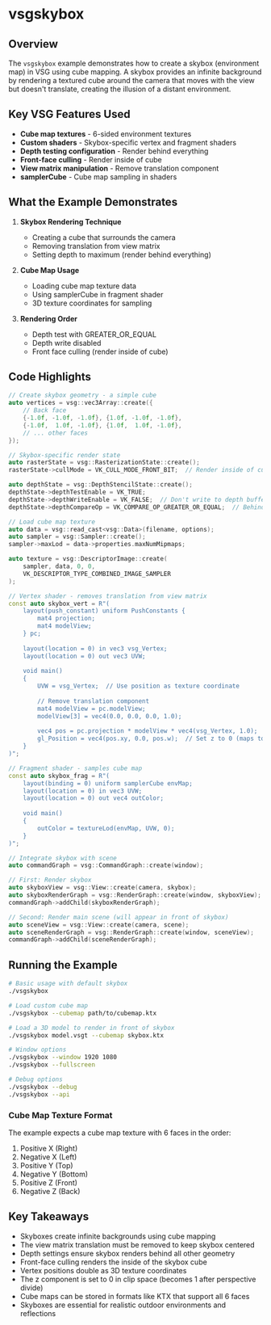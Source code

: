 # vsgskybox

## Overview

The `vsgskybox` example demonstrates how to create a skybox (environment map) in VSG using cube mapping. A skybox provides an infinite background by rendering a textured cube around the camera that moves with the view but doesn't translate, creating the illusion of a distant environment.

## Key VSG Features Used

- **Cube map textures** - 6-sided environment textures
- **Custom shaders** - Skybox-specific vertex and fragment shaders
- **Depth testing configuration** - Render behind everything
- **Front-face culling** - Render inside of cube
- **View matrix manipulation** - Remove translation component
- **samplerCube** - Cube map sampling in shaders

## What the Example Demonstrates

1. **Skybox Rendering Technique**
   - Creating a cube that surrounds the camera
   - Removing translation from view matrix
   - Setting depth to maximum (render behind everything)

2. **Cube Map Usage**
   - Loading cube map texture data
   - Using samplerCube in fragment shader
   - 3D texture coordinates for sampling

3. **Rendering Order**
   - Depth test with GREATER_OR_EQUAL
   - Depth write disabled
   - Front face culling (render inside of cube)

## Code Highlights

```cpp
// Create skybox geometry - a simple cube
auto vertices = vsg::vec3Array::create({
    // Back face
    {-1.0f, -1.0f, -1.0f}, {1.0f, -1.0f, -1.0f},
    {-1.0f,  1.0f, -1.0f}, {1.0f,  1.0f, -1.0f},
    // ... other faces
});

// Skybox-specific render state
auto rasterState = vsg::RasterizationState::create();
rasterState->cullMode = VK_CULL_MODE_FRONT_BIT;  // Render inside of cube

auto depthState = vsg::DepthStencilState::create();
depthState->depthTestEnable = VK_TRUE;
depthState->depthWriteEnable = VK_FALSE;  // Don't write to depth buffer
depthState->depthCompareOp = VK_COMPARE_OP_GREATER_OR_EQUAL;  // Behind everything

// Load cube map texture
auto data = vsg::read_cast<vsg::Data>(filename, options);
auto sampler = vsg::Sampler::create();
sampler->maxLod = data->properties.maxNumMipmaps;

auto texture = vsg::DescriptorImage::create(
    sampler, data, 0, 0, 
    VK_DESCRIPTOR_TYPE_COMBINED_IMAGE_SAMPLER
);

// Vertex shader - removes translation from view matrix
const auto skybox_vert = R"(
    layout(push_constant) uniform PushConstants {
        mat4 projection;
        mat4 modelView;
    } pc;
    
    layout(location = 0) in vec3 vsg_Vertex;
    layout(location = 0) out vec3 UVW;
    
    void main()
    {
        UVW = vsg_Vertex;  // Use position as texture coordinate
        
        // Remove translation component
        mat4 modelView = pc.modelView;
        modelView[3] = vec4(0.0, 0.0, 0.0, 1.0);
        
        vec4 pos = pc.projection * modelView * vec4(vsg_Vertex, 1.0);
        gl_Position = vec4(pos.xy, 0.0, pos.w);  // Set z to 0 (maps to 1 after perspective divide)
    }
)";

// Fragment shader - samples cube map
const auto skybox_frag = R"(
    layout(binding = 0) uniform samplerCube envMap;
    layout(location = 0) in vec3 UVW;
    layout(location = 0) out vec4 outColor;
    
    void main()
    {
        outColor = textureLod(envMap, UVW, 0);
    }
)";

// Integrate skybox with scene
auto commandGraph = vsg::CommandGraph::create(window);

// First: Render skybox
auto skyboxView = vsg::View::create(camera, skybox);
auto skyboxRenderGraph = vsg::RenderGraph::create(window, skyboxView);
commandGraph->addChild(skyboxRenderGraph);

// Second: Render main scene (will appear in front of skybox)
auto sceneView = vsg::View::create(camera, scene);
auto sceneRenderGraph = vsg::RenderGraph::create(window, sceneView);
commandGraph->addChild(sceneRenderGraph);
```

## Running the Example

```bash
# Basic usage with default skybox
./vsgskybox

# Load custom cube map
./vsgskybox --cubemap path/to/cubemap.ktx

# Load a 3D model to render in front of skybox
./vsgskybox model.vsgt --cubemap skybox.ktx

# Window options
./vsgskybox --window 1920 1080
./vsgskybox --fullscreen

# Debug options
./vsgskybox --debug
./vsgskybox --api
```

### Cube Map Texture Format

The example expects a cube map texture with 6 faces in the order:
1. Positive X (Right)
2. Negative X (Left)
3. Positive Y (Top)
4. Negative Y (Bottom)
5. Positive Z (Front)
6. Negative Z (Back)

## Key Takeaways

- Skyboxes create infinite backgrounds using cube mapping
- The view matrix translation must be removed to keep skybox centered
- Depth settings ensure skybox renders behind all other geometry
- Front-face culling renders the inside of the skybox cube
- Vertex positions double as 3D texture coordinates
- The z component is set to 0 in clip space (becomes 1 after perspective divide)
- Cube maps can be stored in formats like KTX that support all 6 faces
- Skyboxes are essential for realistic outdoor environments and reflections